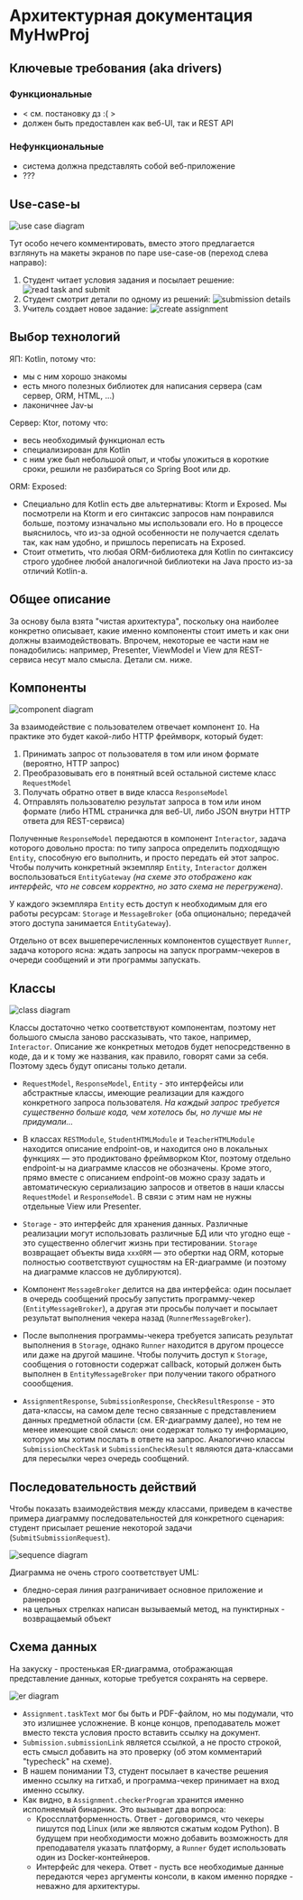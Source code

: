 # Архитектурная документация MyHwProj

## Ключевые требования (aka drivers)

### Функциональные

* < см. постановку дз :( >
* должен быть предоставлен как веб-UI, так и REST API

### Нефункциональные

* система должна представлять собой веб-приложение
* ???

## Use-case-ы

![use case diagram](images/use-case.png)

Тут особо нечего комментировать, вместо этого предлагается взглянуть на макеты экранов по паре use-case-ов (переход слева направо):

1. Студент читает условия задания и посылает решение:
   ![read task and submit](images/hwproj-uc-readTaskAndSubmit.png)
2. Студент смотрит детали по одному из решений:
   ![submission details](images/hwproj-uc-submissionDetails.png)
3. Учитель создает новое задание:
   ![create assignment](images/hwproj-uc-createAssignment.png)

## Выбор технологий

ЯП: Kotlin, потому что:

* мы с ним хорошо знакомы
* есть много полезных библиотек для написания сервера (сам сервер, ORM, HTML, ...)
* лаконичнее Jav-ы

Сервер: Ktor, потому что:

* весь необходимый функционал есть
* специализирован для Kotlin
* с ним уже был небольшой опыт, и чтобы уложиться в короткие сроки, решили не разбираться со Spring Boot или др.

ORM: Exposed:

* Специально для Kotlin есть две альтернативы: Ktorm и Exposed. Мы посмотрели на Ktorm и его синтаксис запросов нам понравился больше, поэтому изначально мы использовали его. Но в процессе выяснилось, что из-за одной особенности не получается сделать так, как нам удобно, и пришлось переписать на Exposed.
* Стоит отметить, что любая ORM-библиотека для Kotlin по синтаксису строго удобнее любой аналогичной библиотеки на Java просто из-за отличий Kotlin-а.

## Общее описание

За основу была взята "чистая архитектура", поскольку она наиболее конкретно описывает, какие именно компоненты стоит иметь и как они должны взаимодействовать. Впрочем, некоторые ее части нам не понадобились: например, Presenter, ViewModel и View для REST-сервиса несут мало смысла. Детали см. ниже.

## Компоненты

![component diagram](images/components.png)

За взаимодействие с пользователем отвечает компонент `IO`. На практике это будет какой-либо HTTP фреймворк, который будет:

1. Принимать запрос от пользователя в том или ином формате (вероятно, HTTP запрос)
1. Преобразовывать его в понятный всей остальной системе класс `RequestModel`
1. Получать обратно ответ в виде класса `ResponseModel`
1. Отправлять пользователю результат запроса в том или ином формате (либо HTML страничка для веб-UI, либо JSON внутри HTTP ответа для REST-сервиса)

Полученные `ResponseModel` передаются в компонент `Interactor`, задача которого довольно проста: по типу запроса определить подходящую `Entity`, способную его выполнить, и просто передать ей этот запрос. Чтобы получить конкретный экземпляр `Entity`, `Interactor` должен воспользоваться `EntityGateway` _(на схеме это отображено как интерфейс, что не совсем корректно, но зато схема не перегружена)_.

У каждого экземпляра `Entity` есть доступ к необходимым для его работы ресурсам: `Storage` и `MessageBroker` (оба опционально; передачей этого доступа занимается `EntityGateway`).

Отдельно от всех вышеперечисленных компонентов существует `Runner`, задача которого ясна: ждать запросы на запуск программ-чекеров в очереди сообщений и эти программы запускать.

## Классы

![class diagram](images/classes.png)

Классы достаточно четко соответствуют компонентам, поэтому нет большого смысла заново рассказывать, что такое, например, `Interactor`. Описание же конкретных методов будет непосредственно в коде, да и к тому же названия, как правило, говорят сами за себя. Поэтому здесь будут описаны только детали.

* `RequestModel`, `ResponseModel`, `Entity` - это интерфейсы или абстрактные классы, имеющие реализации для каждого конкретного запроса пользователя. _На каждый запрос требуется существенно больше кода, чем хотелось бы, но лучше мы не придумали..._

* В классах `RESTModule`, `StudentHTMLModule` и `TeacherHTMLModule` находится описание endpoint-ов, и находится оно в локальных функциях &mdash; это продиктовано фреймворком Ktor, поэтому отдельно endpoint-ы на диаграмме классов не обозначены. Кроме этого, прямо вместе с описанием endpoint-ов можно сразу задать и автоматическую сериализацию запросов и ответов в наши классы `RequestModel` и `ResponseModel`. В связи с этим нам не нужны отдельные View или Presenter.

* `Storage` - это интерфейс для хранения данных. Различные реализации могут использовать различные БД или что угодно еще - это существенно облегчит жизнь при тестировании.  `Storage` возвращает объекты вида `xxxORM` &mdash; это обертки над ORM, которые полностью соответствуют сущностям на ER-диаграмме (и поэтому на диаграмме классов не дублируются).

* Компонент `MessageBroker` делится на два интерфейса: один посылает в очередь сообщений просьбу запустить программу-чекер (`EntityMessageBroker`), а другая эти просьбы получает и посылает результат выполнения чекера назад (`RunnerMessageBroker`).

* После выполнения программы-чекера требуется записать результат выполнения в `Storage`, однако `Runner` находится в другом процессе или даже на другой машине. Чтобы получить доступ к `Storage`, сообщения о готовности содержат callback, который должен быть выполнен в `EntityMessageBroker` при получении такого обратного соообщения.

* `AssignmentResponse`, `SubmissionResponse`, `CheckResultResponse` - это дата-классы, на самом деле тесно связанные с представлением данных предметной области (см. ER-диаграмму далее), но тем не менее имеющие свой смысл: они содержат только ту информацию, которую мы хотим послать в ответе на запрос. Аналогично классы `SubmissionCheckTask` и `SubmissionCheckResult` являются дата-классами для пересылки через очередь сообщений.

## Последовательность действий

Чтобы показать взаимодействия между классами, приведем в качестве примера диаграмму последовательностей для конкретного сценария: студент присылает решение некоторой задачи (`SubmitSubmissionRequest`).

![sequence diagram](images/sequence.png)

Диаграмма не очень строго соответствует UML:

* бледно-серая линия разграничивает основное приложение и раннеров
* на цельных стрелках написан вызываемый метод, на пунктирных - возвращаемый объект

## Схема данных

На закуску - простенькая ER-диаграмма, отображающая представление данных, которые требуется сохранять на сервере.

![er diagram](images/er.png)

* `Assignment.taskText` мог бы быть и PDF-файлом, но мы подумали, что это излишнее усложнение. В конце концов, преподаватель может вместо текста условия просто вставить ссылку на документ.
* `Submission.submissionLink` является ссылкой, а не просто строкой, есть смысл добавить на это проверку (об этом комментарий "typecheck" на схеме).
* В нашем понимании ТЗ, студент посылает в качестве решения именно ссылку на гитхаб, и программа-чекер принимает на вход именно ссылку.
* Как видно, в `Assignment.checkerProgram` хранится именно исполняемый бинарник. Это вызывает два вопроса:
  * Кроссплатформенность. Ответ - договоримся, что чекеры пишутся под Linux (или же являются сжатым кодом Python). В будущем при необходимости можно добавить возможность для преподавателя указать платформу, а `Runner` будет использовать один из Docker-контейнеров.
  * Интерфейс для чекера. Ответ - пусть все необходимые данные передаются через аргументы консоли, в каком именно порядке - неважно для архитектуры.
